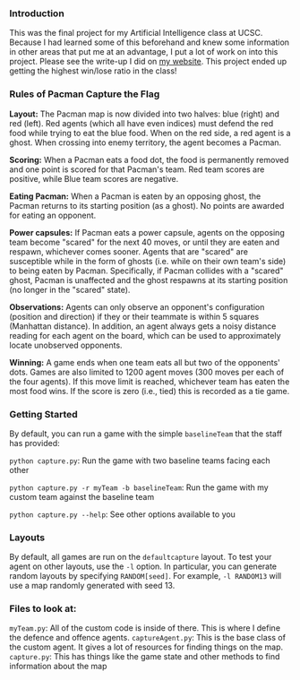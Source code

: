### Introduction

This was the final project for my Artificial Intelligence class at UCSC. Because I had learned some of this beforehand and knew some information in other areas that put me at an advantage, I put a lot of work on into this project. Please see the write-up I did on [my website](http://jaredj.xyz/projects/pacman_tournament_agent/). This project ended up getting the highest win/lose ratio in the class!

### Rules of Pacman Capture the Flag

**Layout:** The Pacman map is now divided into two halves: blue (right) and red (left). Red agents (which all have even indices) must defend the red food while trying to eat the blue food. When on the red side, a red agent is a ghost. When crossing into enemy territory, the agent becomes a Pacman.

**Scoring:** When a Pacman eats a food dot, the food is permanently removed and one point is scored for that Pacman's team. Red team scores are positive, while Blue team scores are negative.

**Eating Pacman:** When a Pacman is eaten by an opposing ghost, the Pacman returns to its starting position (as a ghost). No points are awarded for eating an opponent.

**Power capsules:** If Pacman eats a power capsule, agents on the opposing team become "scared" for the next 40 moves, or until they are eaten and respawn, whichever comes sooner. Agents that are "scared" are susceptible while in the form of ghosts (i.e. while on their own team's side) to being eaten by Pacman. Specifically, if Pacman collides with a "scared" ghost, Pacman is unaffected and the ghost respawns at its starting position (no longer in the "scared" state).

**Observations:** Agents can only observe an opponent's configuration (position and direction) if they or their teammate is within 5 squares (Manhattan distance). In addition, an agent always gets a noisy distance reading for each agent on the board, which can be used to approximately locate unobserved opponents.

**Winning:** A game ends when one team eats all but two of the opponents' dots. Games are also limited to 1200 agent moves (300 moves per each of the four agents). If this move limit is reached, whichever team has eaten the most food wins. If the score is zero (i.e., tied) this is recorded as a tie game.

### Getting Started

By default, you can run a game with the simple `baselineTeam` that the staff has provided:

`python capture.py`: Run the game with two baseline teams facing each other

`python capture.py -r myTeam -b baselineTeam`: Run the game with my custom team against the baseline team

`python capture.py --help`: See other options available to you

### Layouts

By default, all games are run on the `defaultcapture` layout. To test your agent on other layouts, use the `-l` option. In particular, you can generate random layouts by specifying `RANDOM[seed]`. For example, `-l RANDOM13` will use a map randomly generated with seed 13.

### Files to look at:

`myTeam.py`: All of the custom code is inside of there. This is where I define the defence and offence agents.
`captureAgent.py`: This is the base class of the custom agent. It gives a lot of resources for finding things on the map.
`capture.py`: This has things like the game state and other methods to find information about the map


